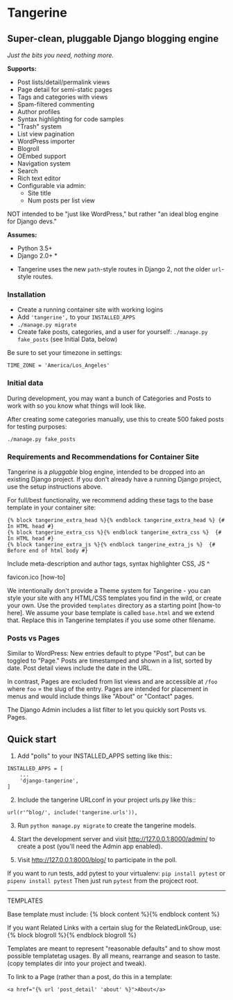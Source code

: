 # Tangerine

## Super-clean, pluggable Django blogging engine

*Just the bits you need, nothing more.*

**Supports:**

- Post lists/detail/permalink views
- Page detail for semi-static pages
- Tags and categories with views
- Spam-filtered commenting
- Author profiles
- Syntax highlighting for code samples
- "Trash" system
- List view pagination
- WordPress importer
- Blogroll
- OEmbed support
- Navigation system
- Search
- Rich text editor
- Configurable via admin:
    - Site title
    - Num posts per list view

NOT intended to be "just like WordPress," but rather "an ideal blog engine for Django devs."

**Assumes:**

- Python 3.5+
- Django 2.0+ *

* Tangerine uses the new `path`-style routes in Django 2, not the older `url`-style routes.

### Installation

- Create a running container site with working logins
- Add `'tangerine',` to your `INSTALLED_APPS`
- `./manage.py migrate`
- Create fake posts, categories, and a user for yourself: `./manage.py fake_posts` (see Initial Data, below)

Be sure to set your timezone in settings:

`TIME_ZONE = 'America/Los_Angeles'`

### Initial data

During development, you may want a bunch of Categories and Posts to work with so you know what things will look like.

After creating some categories manually, use this to create 500 faked posts for testing purposes:

`./manage.py fake_posts`


### Requirements and Recommendations for Container Site

Tangerine is a *pluggable* blog engine, intended to be dropped into an existing Django project. If you don't already have a running Django project, use the setup instructions above.

For full/best functionality, we recommend adding these tags to the base template in your container site:

```
{% block tangerine_extra_head %}{% endblock tangerine_extra_head %} {# In HTML head #}
{% block tangerine_extra_css %}{% endblock tangerine_extra_css %}  {# In HTML head #}
{% block tangerine_extra_js %}{% endblock tangerine_extra_js %}  {# Before end of html body #}
```

Include meta-description and author tags, syntax highlighter CSS, JS ^

favicon.ico [how-to]

We intentionally don't provide a Theme system for Tangerine - you can style your site with any HTML/CSS templates you find in the wild, or create your own. Use the provided `templates` directory as a starting point [how-to here]. We assume your base template is called `base.html` and we extend that. Replace this in Tangerine templates if you use some other filename.

### Posts vs Pages

Similar to WordPress: New entries default to ptype "Post", but can be toggled to "Page." Posts are timestamped and shown in a list, sorted by date. Post detail views include the date in the URL. 

In contrast, Pages are excluded from list views and are accessible at `/foo` where `foo` = the slug of the entry. Pages are intended for placement in menus and would include things like "About" or "Contact" pages.

The Django Admin includes a list filter to let you quickly sort Posts vs. Pages.

Quick start
-----------

1. Add "polls" to your INSTALLED_APPS setting like this::

```
INSTALLED_APPS = [
    ...
    'django-tangerine',
]
```

2. Include the tangerine URLconf in your project urls.py like this::

`url(r'^blog/', include('tangerine.urls')),`

3. Run `python manage.py migrate` to create the tangerine models.

4. Start the development server and visit http://127.0.0.1:8000/admin/
   to create a post (you'll need the Admin app enabled).

5. Visit http://127.0.0.1:8000/blog/ to participate in the poll.

If you want to run tests, add pytest to your virtualenv:
`pip install pytest` or `pipenv install pytest`
Then just run `pytest` from the projcect root.



------

TEMPLATES

Base template must include:
{% block content %}{% endblock content %}

If you want Related Links with a certain slug for the RelatedLinkGroup, use:
{% block blogroll %}{% endblock blogroll %}

Templates are meant to represent "reasonable defaults" and to show most possible templatetag usages. By all means, rearrange and season to taste. (copy templates dir into your project and tweak).

To link to a Page (rather than a post, do this in a template:
    
    <a href="{% url 'post_detail' 'about' %}">About</a>

